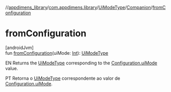 //[appdimens_library](../../../../index.md)/[com.appdimens.library](../../index.md)/[UiModeType](../index.md)/[Companion](index.md)/[fromConfiguration](from-configuration.md)

# fromConfiguration

[androidJvm]\
fun [fromConfiguration](from-configuration.md)(uiMode: [Int](https://kotlinlang.org/api/core/kotlin-stdlib/kotlin/-int/index.html)): [UiModeType](../index.md)

EN Returns the [UiModeType](../index.md) corresponding to the [Configuration.uiMode](https://developer.android.com/reference/kotlin/android/content/res/Configuration.html#uimode) value.

PT Retorna o [UiModeType](../index.md) correspondente ao valor de [Configuration.uiMode](https://developer.android.com/reference/kotlin/android/content/res/Configuration.html#uimode).